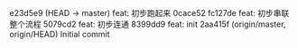 e23d5e9 (HEAD -> master) feat: 初步跑起来  0cace52
fc127de feat: 初步串联整个流程
5079cd2 feat: 初步连通
8399dd9 feat: init
2aa415f (origin/master, origin/HEAD) Initial commit
